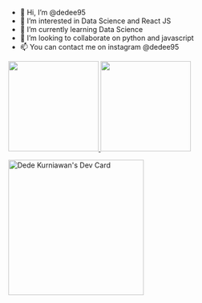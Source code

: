 - 👋 Hi, I’m @dedee95
- 👀 I’m interested in Data Science and React JS
- 🌱 I’m currently learning Data Science
- 💞️ I’m looking to collaborate on python and javascript
- 📫 You can contact me on instagram @dedee95


<p align="left">
<a href="https://github.com/dedee95">
  <img height="180em" src="https://github-readme-stats-eight-theta.vercel.app/api?username=dedee95&show_icons=true&theme=algolia&include_all_commits=true&count_private=true"/>
  <img height="180em" src="https://github-readme-stats.vercel.app/api/top-langs/?username=dedee95&langs_count=5&theme=tokyonight"/>
</a>
</p>
<div>
<a href="https://app.daily.dev/dedee_95"><img src="https://api.daily.dev/devcards/95687c1dcfc74fe4b1fe1b3282f5bd52.png?r=olb" height="270em" alt="Dede Kurniawan's Dev Card"/></a>
</div>

